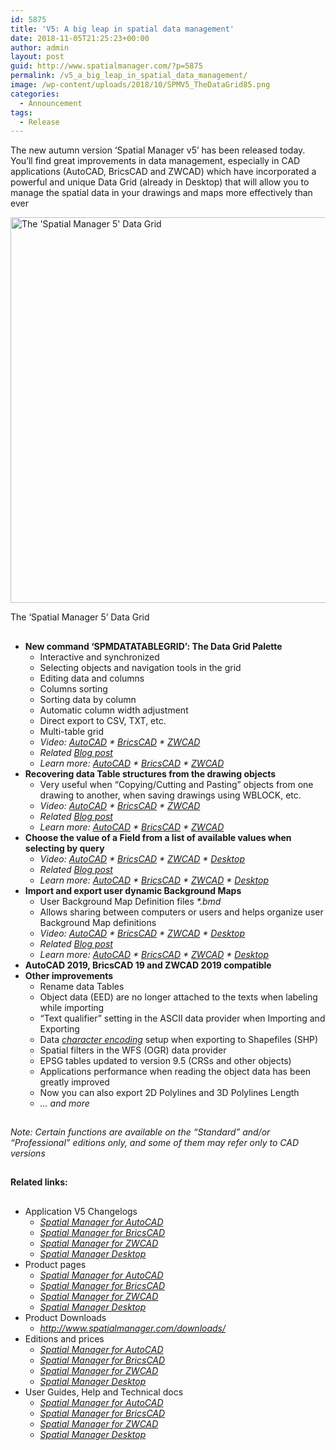 ```yaml
---
id: 5875
title: 'V5: A big leap in spatial data management'
date: 2018-11-05T21:25:23+00:00
author: admin
layout: post
guid: http://www.spatialmanager.com/?p=5875
permalink: /v5_a_big_leap_in_spatial_data_management/
image: /wp-content/uploads/2018/10/SPMV5_TheDataGrid85.png
categories:
  - Announcement
tags:
  - Release
---
```

<p>
  The new autumn version &#8216;Spatial Manager v5&#8217; has been released today. You&#8217;ll find great improvements in data management, especially in CAD applications (AutoCAD, BricsCAD and ZWCAD) which have incorporated a powerful and unique Data Grid (already in Desktop) that will allow you to manage the spatial data in your drawings and maps more effectively than ever
</p>

<p>
  <!--more-->
</p>

<div>
  <a href="http://www.spatialmanager.com/wp-content/uploads/2018/10/SPMDataTableGridCAD-B.png" target="_blank" rel="nofollow"><img src="http://www.spatialmanager.com/wp-content/uploads/2018/10/SPMDataTableGridCAD-B.png" alt="The 'Spatial Manager 5' Data Grid" width="1082" height="617" srcset="http://www.spatialmanager.com/wp-content/uploads/2018/10/SPMDataTableGridCAD-B.png 1082w, http://www.spatialmanager.com/wp-content/uploads/2018/10/SPMDataTableGridCAD-B-300x171.png 300w, http://www.spatialmanager.com/wp-content/uploads/2018/10/SPMDataTableGridCAD-B-768x438.png 768w, http://www.spatialmanager.com/wp-content/uploads/2018/10/SPMDataTableGridCAD-B-1024x584.png 1024w, http://www.spatialmanager.com/wp-content/uploads/2018/10/SPMDataTableGridCAD-B-624x356.png 624w" sizes="(max-width: 1082px) 100vw, 1082px" /></a>
  
  <p>
    The &#8216;Spatial Manager 5&#8217; Data Grid
  </p>
</div>

<h2>
</h2>

<ul>
  <li>
    <span><strong>New command &#8216;SPMDATATABLEGRID&#8217;: The Data Grid Palette</strong></span> <ul>
      <li>
        Interactive and synchronized
      </li>
      <li>
        Selecting objects and navigation tools in the grid
      </li>
      <li>
        Editing data and columns
      </li>
      <li>
        Columns sorting
      </li>
      <li>
        Sorting data by column
      </li>
      <li>
        Automatic column width adjustment
      </li>
      <li>
        Direct export to CSV, TXT, etc.
      </li>
      <li>
        Multi-table grid
      </li>
      <li>
        <em>Video: <a href="https://youtu.be/-hyHMrdFOww?rel=0" target="_blank" rel="nofollow"><span>AutoCAD</span></a> * <a href="https://youtu.be/hAbfKiopJwc?rel=0" target="_blank" rel="nofollow"><span>BricsCAD</span></a> * <a href="https://youtu.be/kO5qs3H9FAk?rel=0" target="_blank" rel="nofollow"><span>ZWCAD</span></a></em>
      </li>
      <li>
        <em>Related</em> <a href="http://www.spatialmanager.com/the-new-data-grid/" target="_blank" rel="nofollow"><span><em>Blog post</em></span></a>
      </li>
      <li>
        <em>Learn more: <a href="http://wiki.spatialmanager.com/index.php/Spatial_Manager%E2%84%A2_for_AutoCAD_-_FAQs:_Data_Structure_Management_(%22Standard%22_and_%22Professional%22_editions_only)#Can_I_view_and_edit_the_objects_data_in_a_table_form.3F_.28.22Professional.22_edition_only.29" target="_blank" rel="nofollow"><span>AutoCAD</span></a> * <a href="http://wiki.spatialmanager.com/index.php/Spatial_Manager%E2%84%A2_for_BricsCAD_-_FAQs:_Data_Structure_Management_(%22Standard%22_and_%22Professional%22_editions_only)#Can_I_view_and_edit_the_entities_data_in_a_table_form.3F_.28.22Professional.22_edition_only.29" target="_blank" rel="nofollow"><span>BricsCAD</span></a> * <a href="http://wiki.spatialmanager.com/index.php/Spatial_Manager%E2%84%A2_for_ZWCAD_-_FAQs:_Data_Structure_Management_(%22Standard%22_and_%22Professional%22_editions_only)#Can_I_view_and_edit_the_entities_data_in_a_table_form.3F_.28.22Professional.22_edition_only.29" target="_blank" rel="nofollow"><span>ZWCAD</span></a></em>
      </li>
    </ul>
  </li>
  
  <li>
    <span><strong>Recovering data Table structures from the drawing objects</strong></span> <ul>
      <li>
        Very useful when &#8220;Copying/Cutting and Pasting&#8221; objects from one drawing to another, when saving drawings using WBLOCK, etc.
      </li>
      <li>
        <em>Video: <a href="https://youtu.be/sniPHKBVmtw?rel=0" target="_blank" rel="nofollow"><span>AutoCAD</span></a> * <a href="https://youtu.be/E-2wUC99IRE?rel=0" target="_blank" rel="nofollow"><span>BricsCAD</span></a> * <a href="https://youtu.be/8UMcv7K3pXk?rel=0" target="_blank" rel="nofollow"><span>ZWCAD</span></a></em>
      </li>
      <li>
        <em>Related</em> <a href="http://www.spatialmanager.com/scan-and-recovery-of-data-tables-from-drawing-objects/" target="_blank" rel="nofollow"><span><em>Blog post</em></span></a>
      </li>
      <li>
        <em>Learn more: <a href="http://wiki.spatialmanager.com/index.php/Spatial_Manager%E2%84%A2_for_AutoCAD_-_FAQs:_Data_Structure_Management_(%22Standard%22_and_%22Professional%22_editions_only)#How_can_I_define_data_tables_in_a_drawing.3F" target="_blank" rel="nofollow"><span>AutoCAD</span></a> * <a href="http://wiki.spatialmanager.com/index.php/Spatial_Manager%E2%84%A2_for_BricsCAD_-_FAQs:_Data_Structure_Management_(%22Standard%22_and_%22Professional%22_editions_only)#How_can_I_define_data_tables_in_a_drawing.3F" target="_blank" rel="nofollow"><span>BricsCAD</span></a> * <a href="http://wiki.spatialmanager.com/index.php/Spatial_Manager%E2%84%A2_for_ZWCAD_-_FAQs:_Data_Structure_Management_(%22Standard%22_and_%22Professional%22_editions_only)#How_can_I_define_data_tables_in_a_drawing.3F" target="_blank" rel="nofollow"><span>ZWCAD</span></a></em>
      </li>
    </ul>
  </li>
  
  <li>
    <span><strong>Choose the value of a Field from a list of available values when selecting by query</strong></span> <ul>
      <li>
        <em>Video: <a href="https://youtu.be/FN7yJtHDiBo?rel=0" target="_blank" rel="nofollow"><span>AutoCAD</span></a> * <a href="https://youtu.be/TTtlug9Ckec?rel=0" target="_blank" rel="nofollow"><span>BricsCAD</span></a> * <a href="https://youtu.be/liruRM98B7E?rel=0" target="_blank" rel="nofollow"><span>ZWCAD</span></a> * <a href="https://youtu.be/cuMbNyf8J80?rel=0" target="_blank" rel="nofollow"><span>Desktop</span></a></em>
      </li>
      <li>
        <em>Related</em> <a href="http://www.spatialmanager.com/retrieve-existing-data-values-when-querying/" target="_blank" rel="nofollow"><span><em>Blog post</em></span></a>
      </li>
      <li>
        <em>Learn more: <a href="http://wiki.spatialmanager.com/index.php/Spatial_Manager%E2%84%A2_for_AutoCAD_-_FAQs:_Data_Structure_Management_(%22Standard%22_and_%22Professional%22_editions_only)#Can_I_define_a_selection_of_objects_based_on_the_values_of_their_data.3F" target="_blank" rel="nofollow"><span>AutoCAD</span></a> * <a href="http://wiki.spatialmanager.com/index.php/Spatial_Manager%E2%84%A2_for_BricsCAD_-_FAQs:_Data_Structure_Management_(%22Standard%22_and_%22Professional%22_editions_only)#Can_I_define_a_selection_of_entities_based_on_the_values_of_their_data.3F" target="_blank" rel="nofollow"><span>BricsCAD</span></a> * <a href="http://wiki.spatialmanager.com/index.php/Spatial_Manager%E2%84%A2_for_ZWCAD_-_FAQs:_Data_Structure_Management_(%22Standard%22_and_%22Professional%22_editions_only)#Can_I_define_a_selection_of_entities_based_on_the_values_of_their_data.3F" target="_blank" rel="nofollow"><span>ZWCAD</span></a> * <a href="http://wiki.spatialmanager.com/index.php/Spatial_Manager_Desktop%E2%84%A2_-_FAQs:_Selecting_and_filtering#How_can_I_select_Features_of_a_Map.3F" target="_blank" rel="nofollow"><span>Desktop</span></a></em>
      </li>
    </ul>
  </li>
  
  <li>
    <span><strong>Import and export user dynamic Background Maps</strong></span> <ul>
      <li>
        User Background Map Definition files <em>*.bmd</em>
      </li>
      <li>
        Allows sharing between computers or users and helps organize user Background Map definitions
      </li>
      <li>
        <em>Video: <a href="https://youtu.be/FDus44SOObk?rel=0" target="_blank" rel="nofollow"><span>AutoCAD</span></a> * <a href="https://youtu.be/UUJxuF3Y3Ss?rel=0" target="_blank" rel="nofollow"><span>BricsCAD</span></a> * <a href="https://youtu.be/zPPnopXKnfU?rel=0" target="_blank" rel="nofollow"><span>ZWCAD</span></a> * <a href="https://youtu.be/kyY95OlOBz8?rel=0" target="_blank" rel="nofollow"><span>Desktop</span></a></em>
      </li>
      <li>
        <em>Related</em> <a href="http://www.spatialmanager.com/exporting-importing-user-background-map-defintions/" target="_blank" rel="nofollow"><span><em>Blog post</em></span></a>
      </li>
      <li>
        <em>Learn more: <a href="http://wiki.spatialmanager.com/index.php/Spatial_Manager%E2%84%A2_for_AutoCAD_-_FAQs:_Background_Maps_(%22Standard%22_and_%22Professional%22_editions_only)#Can_I_configure_my_own_Web_Map_Services.3F" target="_blank" rel="nofollow"><span>AutoCAD</span></a> * <a href="http://wiki.spatialmanager.com/index.php/Spatial_Manager%E2%84%A2_for_BricsCAD_-_FAQs:_Background_Maps_(%22Standard%22_and_%22Professional%22_editions_only)#Can_I_configure_my_own_Web_Map_Services.3F" target="_blank" rel="nofollow"><span>BricsCAD</span></a> * <a href="http://wiki.spatialmanager.com/index.php/Spatial_Manager%E2%84%A2_for_ZWCAD_-_FAQs:_Background_Maps_(%22Standard%22_and_%22Professional%22_editions_only)#Can_I_configure_my_own_Web_Map_Services.3F" target="_blank" rel="nofollow"><span>ZWCAD</span></a> * <a href="http://wiki.spatialmanager.com/index.php/Spatial_Manager_Desktop%E2%84%A2_-_FAQs:_Background_Maps#Can_I_configure_my_own_Web_Map_Services.3F" target="_blank" rel="nofollow"><span>Desktop</span></a></em>
      </li>
    </ul>
  </li>
  
  <li>
    <span><strong>AutoCAD 2019, BricsCAD 19 and ZWCAD 2019 compatible</strong></span>
  </li>
  <li>
    <span><strong>Other improvements</strong></span> <ul>
      <li>
        Rename data Tables
      </li>
      <li>
        Object data (EED) are no longer attached to the texts when labeling while importing
      </li>
      <li>
        &#8220;Text qualifier&#8221; setting in the ASCII data provider when Importing and Exporting
      </li>
      <li>
        Data <a href="https://en.wikipedia.org/wiki/Character_encoding" target="_blank" rel="nofollow"><span><em>character encoding</em></span></a> setup when exporting to Shapefiles (SHP)
      </li>
      <li>
        Spatial filters in the WFS (OGR) data provider
      </li>
      <li>
        EPSG tables updated to version 9.5 (CRSs and other objects)
      </li>
      <li>
        Applications performance when reading the object data has been greatly improved
      </li>
      <li>
        Now you can also export 2D Polylines and 3D Polylines Length
      </li>
      <li>
        <em>… and more</em>
      </li>
    </ul>
  </li>
</ul>

<h2>
</h2>

<p>
  <em>Note: Certain functions are available on the “Standard” and/or “Professional” editions only, and some of them may refer only to CAD versions</em>
</p>

<h2>
</h2>

**Related links:**

## 

  * Application V5 Changelogs 
      * <a href="http://wiki.spatialmanager.com/index.php/Spatial_Manager%E2%84%A2_for_AutoCAD_Changelog" target="_blank" rel="nofollow"><span><em>Spatial Manager for AutoCAD</em></span></a>
      * <a href="http://wiki.spatialmanager.com/index.php/Spatial_Manager%E2%84%A2_for_BricsCAD_Changelog" target="_blank" rel="nofollow"><span><em>Spatial Manager for BricsCAD</em></span></a>
      * <a href="http://wiki.spatialmanager.com/index.php/Spatial_Manager%E2%84%A2_for_ZWCAD_Changelog" target="_blank" rel="nofollow"><span><em>Spatial Manager for ZWCAD</em></span></a>
      * <a href="http://wiki.spatialmanager.com/index.php/Spatial_Manager_Desktop%E2%84%A2_Changelog" target="_blank" rel="nofollow"><span><em>Spatial Manager Desktop</em></span></a>
  * Product pages 
      * <a href="http://www.spatialmanager.com/spm-forautocad/" target="_blank" rel="nofollow"><span><em>Spatial Manager for AutoCAD</em></span></a>
      * <a href="http://www.spatialmanager.com/spm-forbricscad/" target="_blank" rel="nofollow"><span><em>Spatial Manager for BricsCAD</em></span></a>
      * <a href="http://www.spatialmanager.com/spm-forzwcad/" target="_blank" rel="nofollow"><span><em>Spatial Manager for ZWCAD</em></span></a>
      * <a href="http://www.spatialmanager.com/spm-desktop/" target="_blank" rel="nofollow"><span><em>Spatial Manager Desktop</em></span></a>
  * Product Downloads 
      * <a href="http://www.spatialmanager.com/downloads/" target="_blank" rel="nofollow"><span><em>http://www.spatialmanager.com/downloads/</em></span></a>
  * Editions and prices 
      * <a href="http://www.spatialmanager.com/spm-forautocad-prices/" target="_blank" rel="nofollow"><span><em>Spatial Manager for AutoCAD</em></span></a>
      * <a href="http://www.spatialmanager.com/spm-forbricscad-prices/" target="_blank" rel="nofollow"><span><em>Spatial Manager for BricsCAD</em></span></a>
      * <a href="http://www.spatialmanager.com/spm-forzwcad-prices/" target="_blank" rel="nofollow"><span><em>Spatial Manager for ZWCAD</em></span></a>
      * <a href="http://www.spatialmanager.com/spm-desktop-prices/" target="_blank" rel="nofollow"><span><em>Spatial Manager Desktop</em></span></a>
  * User Guides, Help and Technical docs 
      * <a href="http://wiki.spatialmanager.com/index.php/Spatial_Manager%E2%84%A2_for_AutoCAD" target="_blank" rel="nofollow"><span><em>Spatial Manager for AutoCAD</em></span></a>
      * <a href="http://wiki.spatialmanager.com/index.php/Spatial_Manager%E2%84%A2_for_BricsCAD" target="_blank" rel="nofollow"><span><em>Spatial Manager for BricsCAD</em></span></a>
      * <a href="http://wiki.spatialmanager.com/index.php/Spatial_Manager%E2%84%A2_for_ZWCAD" target="_blank" rel="nofollow"><span><em>Spatial Manager for ZWCAD</em></span></a>
      * <a href="http://wiki.spatialmanager.com/index.php/Spatial_Manager_Desktop%E2%84%A2" target="_blank" rel="nofollow"><span><em>Spatial Manager Desktop</em></span></a>